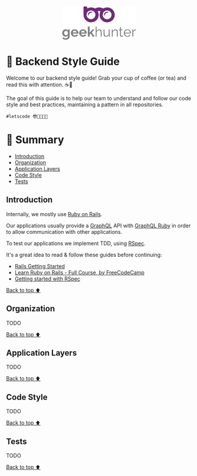 <p align="center">
  <img alt="logo" src="/docs/logo.png" width="200">
</p>

# 🎨 Backend Style Guide

Welcome to our backend style guide! Grab your cup of coffee (or tea) and read this with attention. ☕🍵

The goal of this guide is to help our team to understand and follow our code style and best practices, maintaining a pattern in all repositories.

`#letscode 😎👩‍💻👨‍💻`

# :pushpin: Summary

* [Introduction](#introduction)
* [Organization](#organization)
* [Application Layers](#application-layers)
* [Code Style](#code-style)
* [Tests](#tests)

## Introduction

Internally, we mostly use [Ruby on Rails](https://rubyonrails.org/).

Our applications usually provide a [GraphQL](https://graphql.org/) API with [GraphQL Ruby](https://graphql-ruby.org/w) in order to allow communication with other applications.

To test our applications we implement TDD, using [RSpec](https://rspec.info/).

It's a great idea to read & follow these guides before continuing:

- [Rails Getting Started](https://guides.rubyonrails.org/getting_started.html)
- [Learn Ruby on Rails - Full Course, by FreeCodeCamp](https://www.youtube.com/watch?v=fmyvWz5TUWg)
- [Getting started with RSpec](https://rspec.info/)

[Back to top ⬆️](#pushpin-summary)

## Organization

TODO

[Back to top ⬆️](#pushpin-summary)

## Application Layers

TODO

[Back to top ⬆️](#pushpin-summary)

## Code Style

TODO

[Back to top ⬆️](#pushpin-summary)

## Tests

TODO

[Back to top ⬆️](#pushpin-summary)
